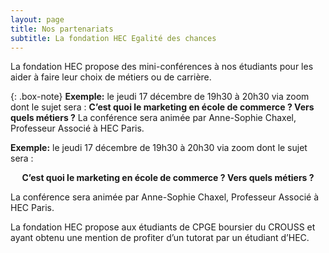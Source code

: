 ```yaml
---
layout: page
title: Nos partenariats
subtitle: La fondation HEC Egalité des chances
---
```




La fondation HEC propose des mini-conférences à nos étudiants pour les aider à faire leur choix de métiers ou de carrière.


{: .box-note}
**Exemple:**  le jeudi 17 décembre de 19h30 à 20h30 via zoom dont le sujet sera :
**C’est quoi le marketing en école de commerce ? Vers quels métiers ?**
La conférence sera animée par Anne-Sophie Chaxel, Professeur Associé à HEC Paris. 

<div class="box-note">
<p> <strong>Exemple:</strong>  le jeudi 17 décembre de 19h30 à 20h30 via zoom dont le sujet sera : </p>
  <center><strong>C’est quoi le marketing en école de commerce ? Vers quels métiers ?</strong> </center>
<p>La conférence sera animée par Anne-Sophie Chaxel, Professeur Associé à HEC Paris.</p>

</div>


La fondation HEC propose aux étudiants de CPGE boursier du CROUSS et ayant obtenu une mention de profiter d’un tutorat par un étudiant d’HEC.
